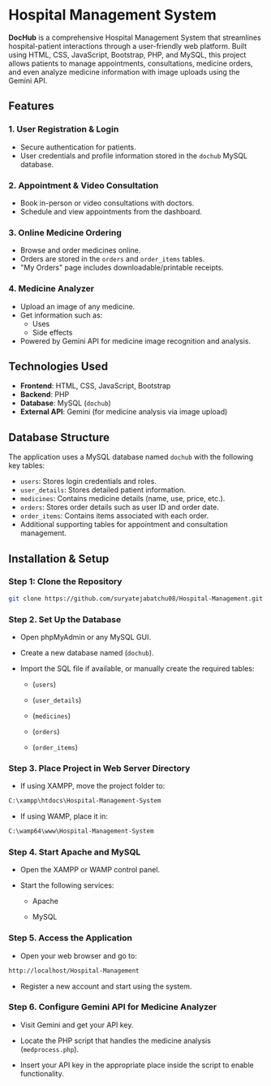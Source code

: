 # Hospital Management System

**DocHub** is a comprehensive Hospital Management System that streamlines hospital-patient interactions through a user-friendly web platform. Built using HTML, CSS, JavaScript, Bootstrap, PHP, and MySQL, this project allows patients to manage appointments, consultations, medicine orders, and even analyze medicine information with image uploads using the Gemini API.

## Features

### 1. **User Registration & Login**
- Secure authentication for patients.
- User credentials and profile information stored in the `dochub` MySQL database.

### 2. **Appointment & Video Consultation**
- Book in-person or video consultations with doctors.
- Schedule and view appointments from the dashboard.

### 3. **Online Medicine Ordering**
- Browse and order medicines online.
- Orders are stored in the `orders` and `order_items` tables.
- "My Orders" page includes downloadable/printable receipts.

### 4. **Medicine Analyzer**
- Upload an image of any medicine.
- Get information such as:
  - Uses
  - Side effects
- Powered by Gemini API for medicine image recognition and analysis.

## Technologies Used

- **Frontend**: HTML, CSS, JavaScript, Bootstrap
- **Backend**: PHP
- **Database**: MySQL (`dochub`)
- **External API**: Gemini (for medicine analysis via image upload)

## Database Structure

The application uses a MySQL database named `dochub` with the following key tables:

- `users`: Stores login credentials and roles.
- `user_details`: Stores detailed patient information.
- `medicines`: Contains medicine details (name, use, price, etc.).
- `orders`: Stores order details such as user ID and order date.
- `order_items`: Contains items associated with each order.
- Additional supporting tables for appointment and consultation management.

## Installation & Setup

### Step 1: Clone the Repository
```bash
git clone https://github.com/suryatejabatchu08/Hospital-Management.git
```

### Step 2. Set Up the Database
- Open phpMyAdmin or any MySQL GUI.

- Create a new database named (`dochub`).

- Import the SQL file if available, or manually create the required tables:

  - (`users`)

  - (`user_details`)

  - (`medicines`)

  - (`orders`)

  - (`order_items`)

### Step 3. Place Project in Web Server Directory
- If using XAMPP, move the project folder to:
```bash
C:\xampp\htdocs\Hospital-Management-System
```
- If using WAMP, place it in:
```bash
C:\wamp64\www\Hospital-Management-System
```
### Step 4. Start Apache and MySQL
- Open the XAMPP or WAMP control panel.

- Start the following services:

  - Apache

  - MySQL

### Step 5. Access the Application
- Open your web browser and go to:

```bash
http://localhost/Hospital-Management
```
- Register a new account and start using the system.

### Step 6. Configure Gemini API for Medicine Analyzer
- Visit Gemini and get your API key.

- Locate the PHP script that handles the medicine analysis (`medprocess.php`).

- Insert your API key in the appropriate place inside the script to enable functionality.
